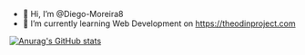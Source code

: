 - 👋 Hi, I’m @Diego-Moreira8
- 🌱 I’m currently learning Web Development on https://theodinproject.com

[![Anurag's GitHub stats](https://github-readme-stats.vercel.app/api?username=Diego-Moreira8)](https://github.com/Diego-Moreira8/github-readme-stats)

<!---
Diego-Moreira8/Diego-Moreira8 is a ✨ special ✨ repository because its `README.md` (this file) appears on your GitHub profile.
You can click the Preview link to take a look at your changes.
--->
